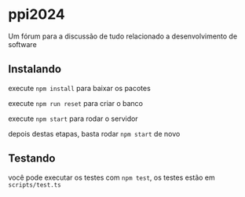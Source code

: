 # ppi2024

Um fórum para a discussão de tudo relacionado a desenvolvimento de software

## Instalando

execute `npm install` para baixar os pacotes

execute `npm run reset` para criar o banco

execute `npm start` para rodar o servidor

depois destas etapas, basta rodar `npm start` de novo

## Testando

você pode executar os testes com `npm test`, os testes estão em `scripts/test.ts`
